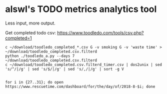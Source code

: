 # alswl's TODO metrics analytics tool

Less input, more output.

Get completed todo csv:
https://www.toodledo.com/tools/csv.php?completed=1

```
c ~/download/toodledo_completed_*.csv G -v smoking G -v 'waste time' > ~/download/toodledo_completed.csv.filterd
python ./toodledo_a.py --days 7 ~/download/toodledo_completed.csv.filterd
c ~/download/toodledo_completed.csv.filterd_timer.csv | dos2unix | sed 's/^/|/g' | sed 's/$/|/g' | sed 's/,/|/g' | sort -g V


for i in {27..31}; do open https://www.rescuetime.com/dashboard/for/the/day/of/2018-8-$i; done
```
